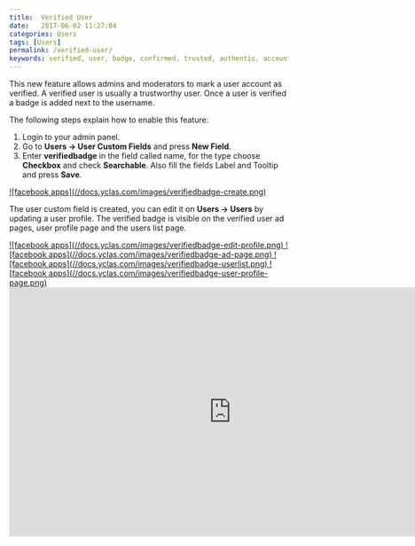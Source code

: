 ```yaml
---
title:  Verified User
date:   2017-06-02 11:27:04
categories: Users
tags: [Users]
permalink: /verified-user/
keywords: verified, user, badge, confirmed, trusted, authentic, account, brand, seller, shop
---
```


This new feature allows admins and moderators to mark a user account as verified. A verified user is usually a trustworthy user. Once a user is verified a badge is added next to the username. 

The following steps explain how to enable this feature:

1. Login to your admin panel.
2. Go to **Users -> User Custom Fields** and press **New Field**.
3. Enter **verifiedbadge** in the field called name, for the type choose **Checkbox** and check **Searchable**. Also fill the fields Label and Tooltip and press **Save**.

<a href="//docs.yclas.com/images/verifiedbadge-create.png" class="thumbnail gallery-item" data-gallery>
![facebook apps](//docs.yclas.com/images/verifiedbadge-create.png) 
</a>

The user custom field is created, you can edit it on **Users -> Users** by updating a user profile. The verified badge is visible on the verified user ad pages, user profile page and the users list page.

<a href="//docs.yclas.com/images/verifiedbadge-edit-profile.png" class="thumbnail gallery-item" data-gallery>
![facebook apps](//docs.yclas.com/images/verifiedbadge-edit-profile.png) 
</a>

<a href="//docs.yclas.com/images/verifiedbadge-ad-page.png" class="thumbnail gallery-item" data-gallery>
![facebook apps](//docs.yclas.com/images/verifiedbadge-ad-page.png) 
</a>

<a href="//docs.yclas.com/images/verifiedbadge-userlist.png" class="thumbnail gallery-item" data-gallery>
![facebook apps](//docs.yclas.com/images/verifiedbadge-userlist.png) 
</a>

<a href="//docs.yclas.com/images/verifiedbadge-user-profile-page.png" class="thumbnail gallery-item" data-gallery>
![facebook apps](//docs.yclas.com/images/verifiedbadge-user-profile-page.png) 
</a>

<iframe width="800" height="450" src="https://www.youtube.com/embed/tTSWwNydypg" frameborder="0" allowfullscreen></iframe>
